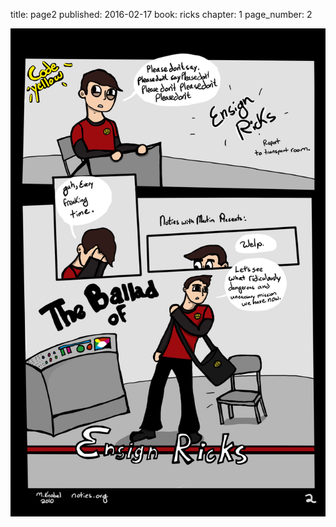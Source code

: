 title: page2
published: 2016-02-17
book: ricks
chapter: 1
page_number: 2

![thefirstpage](/static/images/Ricks2.png)

